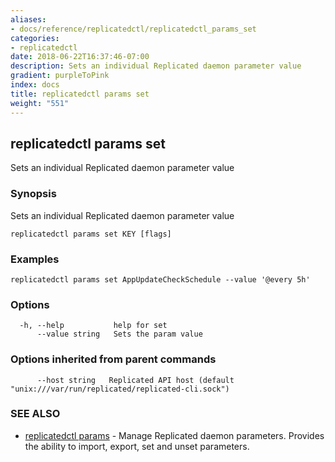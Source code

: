 ```yaml
---
aliases:
- docs/reference/replicatedctl/replicatedctl_params_set
categories:
- replicatedctl
date: 2018-06-22T16:37:46-07:00
description: Sets an individual Replicated daemon parameter value
gradient: purpleToPink
index: docs
title: replicatedctl params set
weight: "551"
---
```


## replicatedctl params set

Sets an individual Replicated daemon parameter value

### Synopsis

Sets an individual Replicated daemon parameter value

```
replicatedctl params set KEY [flags]
```

### Examples

```
replicatedctl params set AppUpdateCheckSchedule --value '@every 5h'
```

### Options

```
  -h, --help           help for set
      --value string   Sets the param value
```

### Options inherited from parent commands

```
      --host string   Replicated API host (default "unix:///var/run/replicated/replicated-cli.sock")
```

### SEE ALSO

* [replicatedctl params](/api/replicatedctl/replicatedctl_params/)	 - Manage Replicated daemon parameters. Provides the ability to import, export, set and unset parameters.

